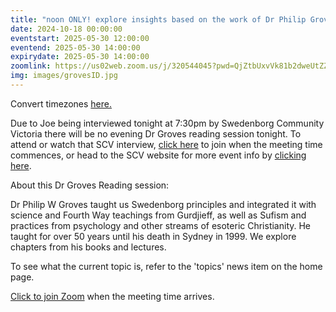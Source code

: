 ```yaml
---
title: "noon ONLY! explore insights based on the work of Dr Philip Groves"
date: 2024-10-18 00:00:00
eventstart: 2025-05-30 12:00:00
eventend: 2025-05-30 14:00:00
expirydate: 2025-05-30 14:00:00
zoomlink: https://us02web.zoom.us/j/320544045?pwd=QjZtbUxvVk81b2dweUtZZTE3ZE9IZz09
img: images/grovesID.jpg
---
```


Convert timezones [here.](https://www.timeanddate.com/worldclock/converter.html)

Due to Joe being interviewed tonight at 7:30pm by Swedenborg Community Victoria there will be no evening Dr Groves reading session tonight. To attend or watch that SCV interview, [click here](https://meet.google.com/kmd-qxxj-iju) to join when the meeting time commences, or head to the SCV website for more event info by [clicking here](https://www.swedenborgcommunityvictoria.net.au).

About this Dr Groves Reading session:

Dr Philip W Groves taught us Swedenborg principles and integrated it with science and Fourth Way teachings from Gurdjieff, as well as Sufism and practices from psychology and other streams of esoteric Christianity. He taught for over 50 years until his death in Sydney in 1999. We explore chapters from his books and lectures.

To see what the current topic is, refer to the 'topics' news item on the home page.

[Click to join Zoom](https://us02web.zoom.us/j/320544045?pwd=QjZtbUxvVk81b2dweUtZZTE3ZE9IZz09) when the meeting time arrives.